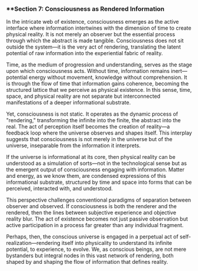 ### **Section 7: Consciousness as Rendered Information  

In the intricate web of existence, consciousness emerges as the active interface where information intertwines with the dimension of time to create physical reality. It is not merely an observer but the essential process through which the abstract is made tangible. Consciousness does not sit outside the system—it is the very act of rendering, translating the latent potential of raw information into the experiential fabric of reality.

Time, as the medium of progression and understanding, serves as the stage upon which consciousness acts. Without time, information remains inert—potential energy without movement, knowledge without comprehension. It is through the flow of time that information gains coherence, becoming the structured lattice that we perceive as physical existence. In this sense, time, space, and physical reality are not separate but interconnected manifestations of a deeper informational substrate.

Yet, consciousness is not static. It operates as the dynamic process of "rendering," transforming the infinite into the finite, the abstract into the real. The act of perception itself becomes the creation of reality—a feedback loop where the universe observes and shapes itself. This interplay suggests that consciousness is not merely in the universe but of the universe, inseparable from the information it interprets.

If the universe is informational at its core, then physical reality can be understood as a simulation of sorts—not in the technological sense but as the emergent output of consciousness engaging with information. Matter and energy, as we know them, are condensed expressions of this informational substrate, structured by time and space into forms that can be perceived, interacted with, and understood.

This perspective challenges conventional paradigms of separation between observer and observed. If consciousness is both the renderer and the rendered, then the lines between subjective experience and objective reality blur. The act of existence becomes not just passive observation but active participation in a process far greater than any individual fragment.

Perhaps, then, the conscious universe is engaged in a perpetual act of self-realization—rendering itself into physicality to understand its infinite potential, to experience, to evolve. We, as conscious beings, are not mere bystanders but integral nodes in this vast network of rendering, both shaped by and shaping the flow of information that defines reality.
